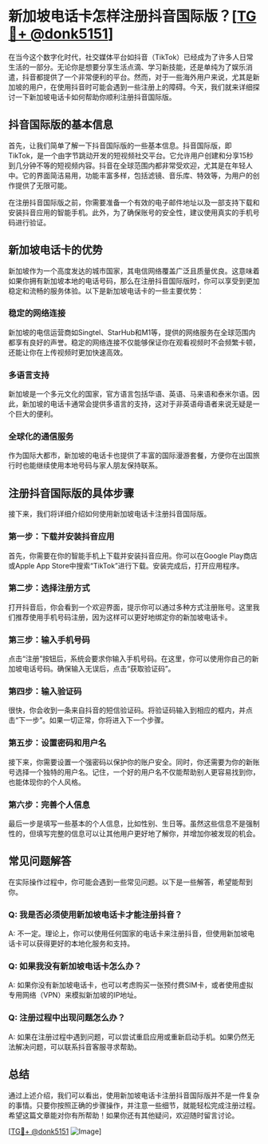 # 新加坡电话卡怎样注册抖音国际版？[[TG💪+ @donk5151](https://t.me/s/donk5151)]

在当今这个数字化时代，社交媒体平台如抖音（TikTok）已经成为了许多人日常生活的一部分。无论你是想要分享生活点滴、学习新技能，还是单纯为了娱乐消遣，抖音都提供了一个非常便利的平台。然而，对于一些海外用户来说，尤其是新加坡的用户，在使用抖音时可能会遇到一些注册上的障碍。今天，我们就来详细探讨一下新加坡电话卡如何帮助你顺利注册抖音国际版。

## 抖音国际版的基本信息

首先，让我们简单了解一下抖音国际版的一些基本信息。抖音国际版，即TikTok，是一个由字节跳动开发的短视频社交平台。它允许用户创建和分享15秒到几分钟不等的短视频内容。抖音在全球范围内都非常受欢迎，尤其是在年轻人中。它的界面简洁易用，功能丰富多样，包括滤镜、音乐库、特效等，为用户的创作提供了无限可能。

在注册抖音国际版之前，你需要准备一个有效的电子邮件地址以及一部支持下载和安装抖音应用的智能手机。此外，为了确保账号的安全性，建议使用真实的手机号码进行验证。

## 新加坡电话卡的优势

新加坡作为一个高度发达的城市国家，其电信网络覆盖广泛且质量优良。这意味着如果你拥有新加坡本地的电话号码，那么在注册抖音国际版时，你可以享受到更加稳定和流畅的服务体验。以下是新加坡电话卡的一些主要优势：

### 稳定的网络连接

新加坡的电信运营商如Singtel、StarHub和M1等，提供的网络服务在全球范围内都享有良好的声誉。稳定的网络连接不仅能够保证你在观看视频时不会频繁卡顿，还能让你在上传视频时更加快速高效。

### 多语言支持

新加坡是一个多元文化的国家，官方语言包括华语、英语、马来语和泰米尔语。因此，新加坡的电话卡通常会提供多语言的支持，这对于非英语母语者来说无疑是一个巨大的便利。

### 全球化的通信服务

作为国际大都市，新加坡的电话卡也提供了丰富的国际漫游套餐，方便你在出国旅行时也能继续使用本地号码与家人朋友保持联系。

## 注册抖音国际版的具体步骤

接下来，我们将详细介绍如何使用新加坡电话卡注册抖音国际版。

### 第一步：下载并安装抖音应用

首先，你需要在你的智能手机上下载并安装抖音应用。你可以在Google Play商店或Apple App Store中搜索“TikTok”进行下载。安装完成后，打开应用程序。

### 第二步：选择注册方式

打开抖音后，你会看到一个欢迎界面，提示你可以通过多种方式注册账号。这里我们推荐使用手机号码注册，因为这样可以更好地绑定你的新加坡电话卡。

### 第三步：输入手机号码

点击“注册”按钮后，系统会要求你输入手机号码。在这里，你可以使用你自己的新加坡电话号码。确保输入无误后，点击“获取验证码”。

### 第四步：输入验证码

很快，你会收到一条来自抖音的短信验证码。将验证码输入到相应的框内，并点击“下一步”。如果一切正常，你将进入下一个步骤。

### 第五步：设置密码和用户名

接下来，你需要设置一个强密码以保护你的账户安全。同时，你还需要为你的新账号选择一个独特的用户名。记住，一个好的用户名不仅能帮助别人更容易找到你，也能体现你的个人风格。

### 第六步：完善个人信息

最后一步是填写一些基本的个人信息，比如性别、生日等。虽然这些信息不是强制性的，但填写完整的信息可以让其他用户更好地了解你，并增加你被发现的机会。

## 常见问题解答

在实际操作过程中，你可能会遇到一些常见问题。以下是一些解答，希望能帮到你。

### Q: 我是否必须使用新加坡电话卡才能注册抖音？

A: 不一定。理论上，你可以使用任何国家的电话卡来注册抖音，但使用新加坡电话卡可以获得更好的本地化服务和支持。

### Q: 如果我没有新加坡电话卡怎么办？

A: 如果你没有新加坡电话卡，也可以考虑购买一张预付费SIM卡，或者使用虚拟专用网络（VPN）来模拟新加坡的IP地址。

### Q: 注册过程中出现问题怎么办？

A: 如果在注册过程中遇到问题，可以尝试重启应用或重新启动手机。如果仍然无法解决问题，可以联系抖音客服寻求帮助。

## 总结

通过上述介绍，我们可以看出，使用新加坡电话卡注册抖音国际版并不是一件复杂的事情。只要你按照正确的步骤操作，并注意一些细节，就能轻松完成注册过程。希望这篇文章能对你有所帮助！如果你还有其他疑问，欢迎随时留言讨论。

[[TG💪+ @donk5151](https://t.me/s/donk5151) ![Image](https://i.postimg.cc/rwNCRYN7/Snipaste-2025-04-30-17-27-05.png)]